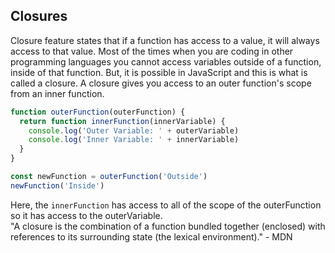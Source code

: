 ## Closures
Closure feature states that if a function has access to a value, it will always access to that value.
Most of the times when you are coding in other programming languages you cannot access variables outside of a function, inside of that function.
But, it is possible in JavaScript and this is what is called a closure. A closure gives you access to an outer function's scope from an inner function.
```js
function outerFunction(outerFunction) {
  return function innerFunction(innerVariable) {
    console.log('Outer Variable: ' + outerVariable)
    console.log('Inner Variable: ' + innerVariable)
  }
}

const newFunction = outerFunction('Outside')
newFunction('Inside')
```
Here, the `innerFunction` has access to all of the scope of the outerFunction so it has access to the outerVariable. <br />
"A closure is the combination of a function bundled together (enclosed) with references to its surrounding state (the lexical environment)." - MDN
